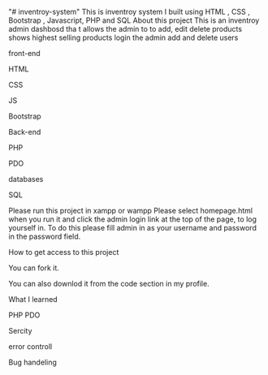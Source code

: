 
"# inventroy-system"
This is inventroy system I built using HTML , CSS , Bootstrap , Javascript, PHP and SQL
About this project 
This is an inventroy admin dashbosd tha t allows the admin to to add, edit delete products
shows highest selling products 
login the admin 
add and delete users 


front-end

HTML

CSS

JS


Bootstrap 

Back-end

PHP 

PDO


databases 

SQL

Please run this project in xampp or wampp
Please select homepage.html when you run it and click the admin login link at the top of the page,   to log yourself in.
To do this please fill admin in as your username and password in the password field.





How to get access to this project

You can fork it.

You can also downlod it from the code section in my profile.

What  I learned 

PHP PDO


Sercity

error controll


Bug handeling 

